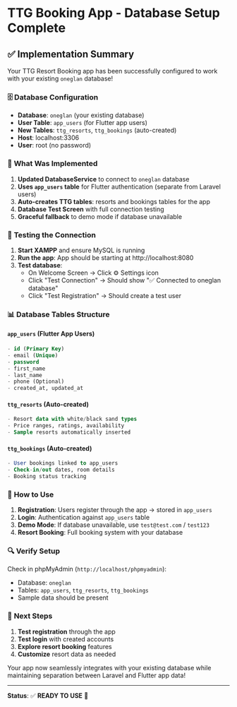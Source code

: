 # TTG Booking App - Database Setup Complete

## ✅ Implementation Summary

Your TTG Resort Booking app has been successfully configured to work with your existing `oneglan` database!

### 🗄️ **Database Configuration**

- **Database**: `oneglan` (your existing database)
- **User Table**: `app_users` (for Flutter app users)
- **New Tables**: `ttg_resorts`, `ttg_bookings` (auto-created)
- **Host**: localhost:3306
- **User**: root (no password)

### 🔧 **What Was Implemented**

1. **Updated DatabaseService** to connect to `oneglan` database
2. **Uses `app_users` table** for Flutter authentication (separate from Laravel users)
3. **Auto-creates TTG tables**: resorts and bookings tables for the app
4. **Database Test Screen** with full connection testing
5. **Graceful fallback** to demo mode if database unavailable

### 🧪 **Testing the Connection**

1. **Start XAMPP** and ensure MySQL is running
2. **Run the app**: App should be starting at http://localhost:8080
3. **Test database**: 
   - On Welcome Screen → Click ⚙️ Settings icon
   - Click "Test Connection" → Should show "✅ Connected to oneglan database"
   - Click "Test Registration" → Should create a test user

### 📊 **Database Tables Structure**

#### `app_users` (Flutter App Users)
```sql
- id (Primary Key)
- email (Unique)
- password
- first_name
- last_name  
- phone (Optional)
- created_at, updated_at
```

#### `ttg_resorts` (Auto-created)
```sql
- Resort data with white/black sand types
- Price ranges, ratings, availability
- Sample resorts automatically inserted
```

#### `ttg_bookings` (Auto-created)
```sql
- User bookings linked to app_users
- Check-in/out dates, room details
- Booking status tracking
```

### 🚀 **How to Use**

1. **Registration**: Users register through the app → stored in `app_users`
2. **Login**: Authentication against `app_users` table
3. **Demo Mode**: If database unavailable, use `test@test.com` / `test123`
4. **Resort Booking**: Full booking system with your database

### 🔍 **Verify Setup**

Check in phpMyAdmin (`http://localhost/phpmyadmin`):
- Database: `oneglan`
- Tables: `app_users`, `ttg_resorts`, `ttg_bookings`
- Sample data should be present

### 🎯 **Next Steps**

1. **Test registration** through the app
2. **Test login** with created accounts
3. **Explore resort booking** features
4. **Customize** resort data as needed

Your app now seamlessly integrates with your existing database while maintaining separation between Laravel and Flutter app data!

---

**Status**: ✅ **READY TO USE** 🎉